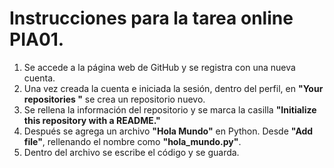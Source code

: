 # Instrucciones para la tarea online PIA01.
1. Se accede a la página web de GitHub y se registra con una nueva cuenta.
2. Una vez creada la cuenta e iniciada la sesión, dentro del perfil, en **"Your repositories "** se crea un repositorio nuevo.
3. Se rellena la información del repositorio y se marca la casilla **"Initialize this repository with a README."**
4. Después se agrega un archivo **"Hola Mundo"** en Python. Desde **"Add file"**, rellenando el nombre como **"hola_mundo.py"**.
5. Dentro del archivo se escribe el código y se guarda.
